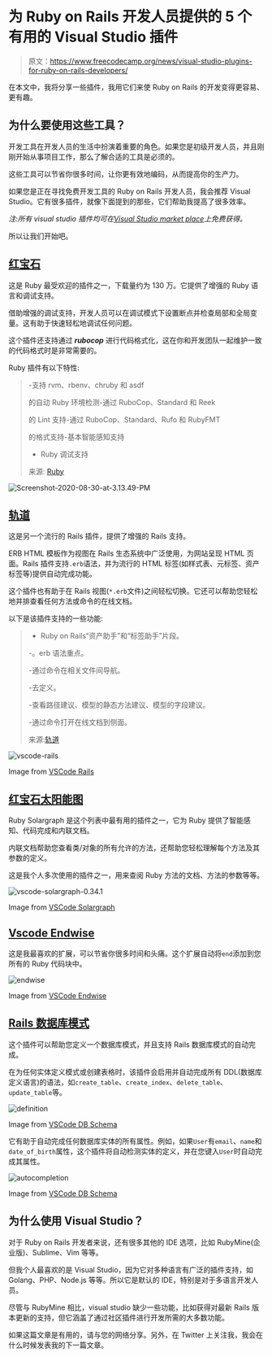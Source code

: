 # 为 Ruby on Rails 开发人员提供的 5 个有用的 Visual Studio 插件

> 原文：<https://www.freecodecamp.org/news/visual-studio-plugins-for-ruby-on-rails-developers/>

在本文中，我将分享一些插件，我用它们来使 Ruby on Rails 的开发变得更容易、更有趣。

## 为什么要使用这些工具？

开发工具在开发人员的生活中扮演着重要的角色。如果您是初级开发人员，并且刚刚开始从事项目工作，那么了解合适的工具是必须的。

这些工具可以节省你很多时间，让你更有效地编码，从而提高你的生产力。

如果您是正在寻找免费开发工具的 Ruby on Rails 开发人员，我会推荐 Visual Studio。它有很多插件，就像下面提到的那些，它们帮助我提高了很多效率。

*注:所有 visual studio 插件均可在*[*Visual Studio market place*](https://marketplace.visualstudio.com/)*上免费获得。*

所以让我们开始吧。

## [红宝石](https://marketplace.visualstudio.com/items?itemName=rebornix.Ruby)

这是 Ruby 最受欢迎的插件之一，下载量约为 130 万。它提供了增强的 Ruby 语言和调试支持。

借助增强的调试支持，开发人员可以在调试模式下设置断点并检查局部和全局变量。这有助于快速轻松地调试任何问题。

这个插件还支持通过 ***rubocop*** 进行代码格式化，这在你和开发团队一起维护一致的代码格式时是非常需要的。

Ruby 插件有以下特性:

> -支持 rvm、rbenv、chruby 和 asdf
> 
> 的自动 Ruby 环境检测-通过 RuboCop、Standard 和 Reek
> 
> 的 Lint 支持-通过 RuboCop、Standard、Rufo 和 RubyFMT
> 
> 的格式支持-基本智能感知支持
> 
> - Ruby 调试支持
> 
> 来源: [Ruby](https://marketplace.visualstudio.com/items?itemName=rebornix.Ruby)

![Screenshot-2020-08-30-at-3.13.49-PM](img/438ec8854cf7b6d44297464d228d663a.png)

## [轨道](https://marketplace.visualstudio.com/items?itemName=bung87.rails)

这是另一个流行的 Rails 插件，提供了增强的 Rails 支持。

ERB HTML 模板作为视图在 Rails 生态系统中广泛使用，为网站呈现 HTML 页面。Rails 插件支持`.erb`语法，并为流行的 HTML 标签(如样式表、元标签、资产标签等)提供自动完成功能。

这个插件也有助于在 Rails 视图(`*.erb`文件)之间轻松切换。它还可以帮助您轻松地并排查看任何方法或命令的在线文档。

以下是该插件支持的一些功能:

> - Ruby on Rails“资产助手”和“标签助手”片段。
> 
> -。erb 语法重点。
> 
> -通过命令在相关文件间导航。
> 
> -去定义。
> 
> -查看路径建议、模型的静态方法建议、模型的字段建议。
> 
> -通过命令打开在线文档到侧面。
> 
> 来源:[轨道](https://marketplace.visualstudio.com/items?itemName=bung87.rails)

![vscode-rails](img/aa28ae5e3286a0fecdb81d9852a232a0.png)

Image from [VSCode Rails](https://marketplace.visualstudio.com/items?itemName=bung87.rails)

## [红宝石太阳能图](https://marketplace.visualstudio.com/items?itemName=castwide.solargraph)

Ruby Solargraph 是这个列表中最有用的插件之一，它为 Ruby 提供了智能感知、代码完成和内联文档。

内联文档帮助您查看类/对象的所有允许的方法，还帮助您轻松理解每个方法及其参数的定义。

这是我个人多次使用的插件之一，用来查阅 Ruby 方法的文档、方法的参数等等。

![vscode-solargraph-0.34.1](img/f16c17d7c299488bdef74dbd4fa8122e.png)

Image from [VSCode Solargraph](https://marketplace.visualstudio.com/items?itemName=castwide.solargraph)

## [Vscode Endwise](https://github.com/kaiwood/vscode-endwise)

这是我最喜欢的扩展，可以节省你很多时间和头痛。这个扩展自动将`end`添加到您所有的 Ruby 代码块中。

![endwise](img/52c08f4bfaf2ea4aee4d92ad05502241.png)

Image from [VSCode Endwise](https://github.com/kaiwood/vscode-endwise)

## [Rails 数据库模式](https://marketplace.visualstudio.com/items?itemName=aki77.rails-db-schema)

这个插件可以帮助您定义一个数据库模式，并且支持 Rails 数据库模式的自动完成。

在为任何实体定义模式或创建表格时，该插件会启用并自动完成所有 DDL(数据库定义语言)的语法，如`create_table`、`create_index`、`delete_table`、`update_table`等。

![definition](img/b13811f0eff50d2cdb446d40e3977503.png)

Image from [VSCode DB Schema](https://marketplace.visualstudio.com/items?itemName=aki77.rails-db-schema)

它有助于自动完成任何数据库实体的所有属性。例如，如果`User`有`email`、`name`和`date_of_birth`属性，这个插件将自动检测实体的定义，并在您键入`User`时自动完成其属性。

![autocompletion](img/dc36afb50306f7a955ab24e686356b9a.png)

Image from [VSCode DB Schema](https://marketplace.visualstudio.com/items?itemName=aki77.rails-db-schema)

## 为什么使用 Visual Studio？

对于 Ruby on Rails 开发者来说，还有很多其他的 IDE 选项，比如 RubyMine(企业版)、Sublime、Vim 等等。

但我个人最喜欢的是 Visual Studio，因为它对多种语言有广泛的插件支持，如 Golang、PHP、Node.js 等等。所以它是默认的 IDE，特别是对于多语言开发人员。

尽管与 RubyMine 相比，visual studio 缺少一些功能，比如获得对最新 Rails 版本更新的支持，但它涵盖了通过社区插件进行开发所需的大多数功能。

如果这篇文章是有用的，请与您的网络分享。另外，在 Twitter 上关注我，我会在什么时候发表我的下一篇文章。